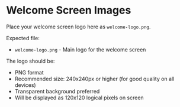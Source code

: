 # Welcome Screen Images

Place your welcome screen logo here as `welcome-logo.png`.

Expected file:
- `welcome-logo.png` - Main logo for the welcome screen

The logo should be:
- PNG format
- Recommended size: 240x240px or higher (for good quality on all devices)
- Transparent background preferred
- Will be displayed as 120x120 logical pixels on screen 